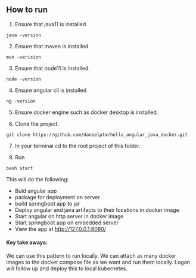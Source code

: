 ## How to run

1. Ensure that java11 is installed.
```
java -version
```

2. Ensure that maven is installed
```
mvn -verision
```
3. Ensure that node11 is installed.
```
node -version
```

4. Ensure angular cli is installed
```
ng -version
```

5. Ensure docker engine such as docker desktop is installed.

6. Clone the project.

```
git clone https://github.com/danielptm/hello_angular_java_docker.git
```

7. In your terminal cd to the root project of this folder.

8. Run
```
bash start
```
This will do the following:
- Buld angular app
- package for deployment on server
- build springboot app to jar
- Deploy angular and java artifacts to their locations in docker image
- Start angular on http server in docker image
- Start springboot app on embedded server
- View the app at http://127.0.0.1:8080/

#### Key take aways:
We can use this pattern to run locally. We can attach as many docker images to the docker compose file as we want and run them locally. Logan will follow up and deploy
this to local kubernetes.
